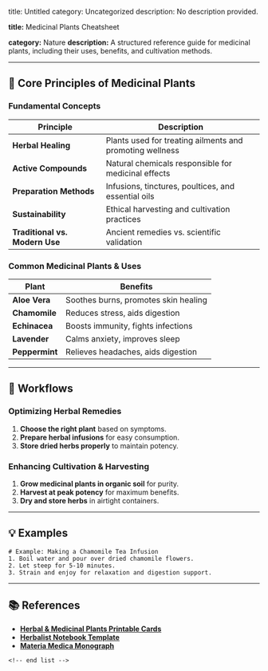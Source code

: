 title: Untitled
category: Uncategorized
description: No description provided.

**title:** Medicinal Plants Cheatsheet

**category:** Nature
**description:** A structured reference guide for medicinal plants, including their uses, benefits, and cultivation methods.

---

## 🌿 **Core Principles of Medicinal Plants**

### **Fundamental Concepts**

| Principle                            | Description                                              |
| ------------------------------------ | -------------------------------------------------------- |
| **Herbal Healing**             | Plants used for treating ailments and promoting wellness |
| **Active Compounds**           | Natural chemicals responsible for medicinal effects      |
| **Preparation Methods**        | Infusions, tinctures, poultices, and essential oils      |
| **Sustainability**             | Ethical harvesting and cultivation practices             |
| **Traditional vs. Modern Use** | Ancient remedies vs. scientific validation               |

### **Common Medicinal Plants & Uses**

| Plant                | Benefits                             |
| -------------------- | ------------------------------------ |
| **Aloe Vera**  | Soothes burns, promotes skin healing |
| **Chamomile**  | Reduces stress, aids digestion       |
| **Echinacea**  | Boosts immunity, fights infections   |
| **Lavender**   | Calms anxiety, improves sleep        |
| **Peppermint** | Relieves headaches, aids digestion   |

---

## 🔄 **Workflows**

### **Optimizing Herbal Remedies**

1. **Choose the right plant** based on symptoms.
2. **Prepare herbal infusions** for easy consumption.
3. **Store dried herbs properly** to maintain potency.

### **Enhancing Cultivation & Harvesting**

1. **Grow medicinal plants in organic soil** for purity.
2. **Harvest at peak potency** for maximum benefits.
3. **Dry and store herbs** in airtight containers.

---

## 💡 **Examples**

```plaintext
# Example: Making a Chamomile Tea Infusion
1. Boil water and pour over dried chamomile flowers.  
2. Let steep for 5-10 minutes.  
3. Strain and enjoy for relaxation and digestion support.  
```

---

## 📚 **References**

- **[Herbal &amp; Medicinal Plants Printable Cards](https://slidesgo.com/theme/herbal-medicinal-plants-printable-cards)**
- **[Herbalist Notebook Template](https://www.notion.com/templates/herbalist-notebook-materia-medica)**
- **[Materia Medica Monograph](https://www.healinghouseherbal.com/blog/free-printable-blank-materia-medica-monograph)**

```
<!-- end list -->
```